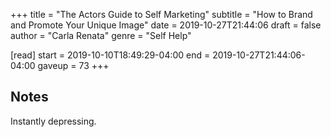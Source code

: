 +++
title = "The Actors Guide to Self Marketing"
subtitle = "How to Brand and Promote Your Unique Image"
date = 2019-10-27T21:44:06
draft = false
author = "Carla Renata"
genre = "Self Help"

[read]
  start = 2019-10-10T18:49:29-04:00
  end = 2019-10-27T21:44:06-04:00
  gaveup = 73
+++

## Notes

Instantly depressing.
